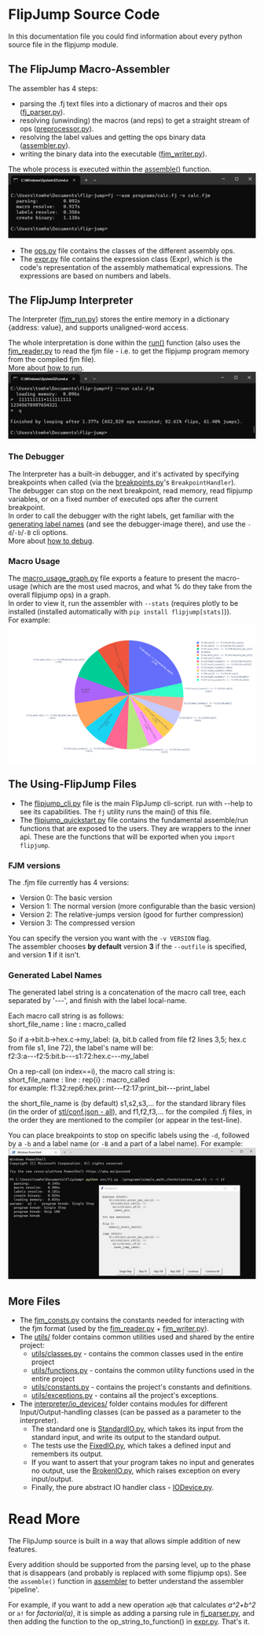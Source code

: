 # FlipJump Source Code

In this documentation file you could find information about every python source file in the flipjump module.

## The FlipJump Macro-Assembler

The assembler has 4 steps:
- parsing the .fj text files into a dictionary of macros and their ops ([fj_parser.py](assembler/fj_parser.py)).
- resolving (unwinding) the macros (and reps) to get a straight stream of ops ([preprocessor.py](assembler/preprocessor.py)).
- resolving the label values and getting the ops binary data ([assembler.py](assembler/assembler.py)). 
- writing the binary data into the executable ([fjm_writer.py](fjm/fjm_writer.py)).

The whole process is executed within the [assemble()](assembler/assembler.py) function.
![Assembly of calc.fj](../resources/calc__asm.png)

- The [ops.py](assembler/inner_classes/ops.py) file contains the classes of the different assembly ops.
- The [expr.py](assembler/inner_classes/expr.py) file contains the expression class (Expr), which is the code's representation of the assembly mathematical expressions. The expressions are based on numbers and labels.

## The FlipJump Interpreter

The Interpreter ([fjm_run.py](interpretter/fjm_run.py)) stores the entire memory in a dictionary {address: value}, and supports unaligned-word access. 

The whole interpretation is done within the [run()](interpretter/fjm_run.py) function (also uses the [fjm_reader.py](fjm/fjm_reader.py) to read the fjm file - i.e. to get the flipjump program memory from the compiled fjm file).  
More about [how to run](../README.md#how-to-run).
![Running the compiled calculator](../resources/calc__run.png)

### The Debugger

The Interpreter has a built-in debugger, and it's activated by specifying breakpoints when called (via the [breakpoints.py](interpretter/debugging/breakpoints.py)'s `BreakpointHandler`).  
The debugger can stop on the next breakpoint, read memory, read flipjump variables, or on a fixed number of executed ops after the current breakpoint.    
In order to call the debugger with the right labels, get familiar with the [generating label names](README.md#Generated-Label-Names) (and see the debugger-image there), and use the `-d`/`-b`/`-B` cli options.  
More about [how to debug](../README.md#how-to-debug).

### Macro Usage

The [macro_usage_graph.py](interpretter/debugging/macro_usage_graph.py) file exports a feature to present the macro-usage (which are the most used macros, and what % do they take from the overall flipjump ops) in a graph.  
In order to view it, run the assembler with `--stats` (requires plotly to be installed (installed automatically with `pip install flipjump[stats]`)).  
For example:
![The macro-usage statistics of calc.fj](../resources/calc_stats.png)

## The Using-FlipJump Files

- The [flipjump_cli.py](flipjump_cli.py) file is the main FlipJump cli-script. run with --help to see its capabilities. The `fj` utility runs the main() of this file.
- The [flipjump_quickstart.py](flipjump_quickstart.py) file contains the fundamental assemble/run functions that are exposed to the users. They are wrappers to the inner api. These are the functions that will be exported when you `import flipjump`.

### FJM versions

The .fjm file currently has 4 versions:

- Version 0: The basic version
- Version 1: The normal version (more configurable than the basic version)
- Version 2: The relative-jumps version (good for further compression)
- Version 3: The compressed version

You can specify the version you want with the `-v VERSION` flag.  
The assembler chooses **by default** version **3** if the `--outfile` is specified, and version **1** if it isn't. 

### Generated Label Names

The generated label string is a concatenation of the macro call tree, each separated by '---', and finish with the label local-name.

Each macro call string is as follows:\
short_file_name **:** line **:** macro_called

So if a->bit.b->hex.c->my_label: (a, bit.b called from file f2 lines 3,5; hex.c from file s1, line 72), the label's name will be:\
f2:3:a---f2:5:bit.b---s1:72:hex.c---my_label

On a rep-call (on index==i), the macro call string is:\
short_file_name : line : rep{i} : macro_called\
for example: f1:32:rep6:hex.print---f2:17:print_bit---print_label

the short_file_name is (by default) s1,s2,s3,... for the standard library files (in the order of [stl/conf.json - all](stl/conf.json)),
and f1,f2,f3,... for the compiled .fj files, in the order they are mentioned to the compiler (or appear in the test-line).

You can place breakpoints to stop on specific labels using the `-d`, followed by a  `-b` and a label name (or `-B` and a part of a label name). For example:
![Debugging Demo](../resources/breakpoint.jpg)

## More Files

- The [fjm_consts.py](fjm/fjm_consts.py) contains the constants needed for interacting with the fjm format (used by the [fjm_reader.py](fjm/fjm_reader.py) + [fjm_writer.py](fjm/fjm_writer.py)).
- The [utils/](utils) folder contains common utilities used and shared by the entire project:
  - [utils/classes.py](utils/classes.py) - contains the common classes used in the entire project
  - [utils/functions.py](utils/functions.py) - contains the common utility functions used in the entire project
  - [utils/constants.py](utils/constants.py) - contains the project's constants and definitions.
  - [utils/exceptions.py](utils/exceptions.py) - contains all the project's exceptions.
- The [interpreter/io_devices/](interpretter/io_devices) folder contains modules for different Input/Output-handling classes (can be passed as a parameter to the interpreter). 
  - The standard one is [StandardIO.py](interpretter/io_devices/StandardIO.py), which takes its input from the standard input, and write its output to the standard output.
  - The tests use the [FixedIO.py](interpretter/io_devices/FixedIO.py), which takes a defined input and remembers its output.
  - If you want to assert that your program takes no input and generates no output, use the [BrokenIO.py](interpretter/io_devices/BrokenIO.py), which raises exception on every input/output.
  - Finally, the pure abstract IO handler class - [IODevice.py](interpretter/io_devices/IODevice.py).

# Read More

The FlipJump source is built in a way that allows simple addition of new features.

Every addition should be supported from the parsing level, up to the phase that is disappears (and probably is replaced with some flipjump ops). See the `assemble()` function in [assembler](assembler/assembler.py) to better understand the assembler 'pipeline'.

For example, if you want to add a new operation `a@b` that calculates _a^2+b^2_ or `a!` for _factorial(a)_, it is simple as adding a parsing rule in [fj_parser.py](assembler/fj_parser.py), and then adding the function to the op_string_to_function() in [expr.py](assembler/inner_classes/expr.py). That's it.


